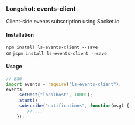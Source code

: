 ### Longshot: events-client
Client-side events subscription using Socket.io

#### Installation
`npm install ls-events-client --save`  
or
`jspm install ls-events-client --save`

#### Usage

```javascript
// ES6
import events = require("ls-events-client");
events
	.setHost("localhost", 10001);
	.start()
	.subscribe("notifications", function(msg) {
		// ...
	});
```